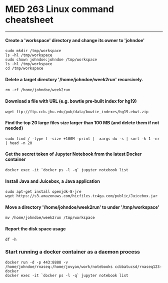 # MED 263 Linux command cheatsheet

---

#### Create a 'workspace' directory and change its owner to 'johndoe'
```Shell
sudo mkdir /tmp/workspace
ls -hl /tmp/workspace
sudo chown johndoe:johndoe /tmp/workspace
ls -hl /tmp/workspace
cd /tmp/workspace
```

#### Delete a target directory '/home/johndoe/week2run' recursively.
```Shell
rm -rf /home/johndoe/week2run
```

#### Download a file with URL (e.g. bowtie pre-built index for hg19)
```Shell
wget ftp://ftp.ccb.jhu.edu/pub/data/bowtie_indexes/hg19.ebwt.zip
```

#### Find the top 20 large files size larger than 100 MB (and delete them if not needed)
```Shell
sudo find / -type f -size +100M -print |  xargs du -s | sort -k 1 -nr  | head -n 20
```

#### Get the secret token of Jupyter Notebook from the latest Docker container
```Shell
docker exec -it `docker ps -l -q` jupyter notebook list
```

#### Install Java and Juicebox, a Java application
```Shell
sudo apt-get install openjdk-8-jre
wget https://s3.amazonaws.com/hicfiles.tc4ga.com/public/Juicebox.jar
```

#### Move a directory '/home/johndoe/week2run' to under '/tmp/workspace'
```Shell
mv /home/johndoe/week2run /tmp/workspace
```

#### Report the disk space usage
```Shell
df -h
```

### Start running a docker container as a daemon process 
```Shell
docker run -d -p 443:8888 -v /home/johndoe/rnaseq:/home/jovyan/work/notebooks ccbbatucsd/rnaseq123-docker
docker exec -it `docker ps -l -q` jupyter notebook list
```
